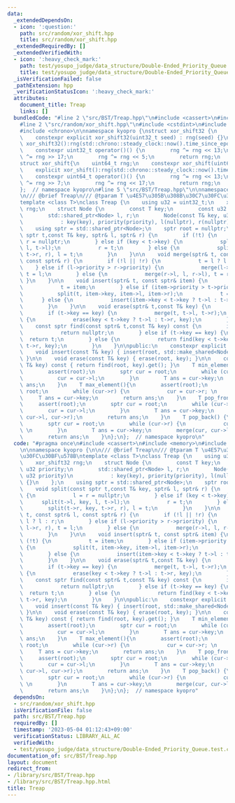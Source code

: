 ```yaml
---
data:
  _extendedDependsOn:
  - icon: ':question:'
    path: src/random/xor_shift.hpp
    title: src/random/xor_shift.hpp
  _extendedRequiredBy: []
  _extendedVerifiedWith:
  - icon: ':heavy_check_mark:'
    path: test/yosupo_judge/data_structure/Double-Ended_Priority_Queue.test.cpp
    title: test/yosupo_judge/data_structure/Double-Ended_Priority_Queue.test.cpp
  _isVerificationFailed: false
  _pathExtension: hpp
  _verificationStatusIcon: ':heavy_check_mark:'
  attributes:
    document_title: Treap
    links: []
  bundledCode: "#line 2 \"src/BST/Treap.hpp\"\n#include <cassert>\n#include <memory>\n\
    #line 2 \"src/random/xor_shift.hpp\"\n#include <cstdint>\n#include <random>\n\
    #include <chrono>\n\nnamespace kyopro {\nstruct xor_shift32 {\n    uint32_t rng;\n\
    \    constexpr explicit xor_shift32(uint32_t seed) : rng(seed) {}\n    explicit\
    \ xor_shift32():rng(std::chrono::steady_clock::now().time_since_epoch().count()){}\n\
    \    constexpr uint32_t operator()() {\n        rng ^= rng << 13;\n        rng\
    \ ^= rng >> 17;\n        rng ^= rng << 5;\n        return rng;\n    }\n};\n\n\
    struct xor_shift{\n    uint64_t rng;\n    constexpr xor_shift(uint64_t seed):rng(seed){}\n\
    \    explicit xor_shift():rng(std::chrono::steady_clock::now().time_since_epoch().count()){}\n\
    \    constexpr uint64_t operator()() {\n        rng ^= rng << 13;\n        rng\
    \ ^= rng >> 7;\n        rng ^= rng << 17;\n        return rng;\n    }\n};\n\n\
    };  // namespace kyopro\n#line 5 \"src/BST/Treap.hpp\"\n\nnamespace kyopro {\n\
    \n/// @brief Treap\n/// @tparam T \u4E57\u305B\u308B\u30C7\u30FC\u30BF\u578B\n\
    template <class T>\nclass Treap {\n    using u32 = uint32_t;\n    xor_shift32\
    \ rng;\n    struct Node {\n        const T key;\n        const u32 priority;\n\
    \        std::shared_ptr<Node> l, r;\n        Node(const T& key, u32 priority)\n\
    \            : key(key), priority(priority), l(nullptr), r(nullptr) {}\n    };\n\
    \    using sptr = std::shared_ptr<Node>;\n    sptr root = nullptr;\n    void split(const\
    \ sptr t,const T& key, sptr& l, sptr& r) {\n        if (!t) {\n            l =\
    \ r = nullptr;\n        } else if (key < t->key) {\n            split(t->l, key,\
    \ l, t->l);\n            r = t;\n        } else {\n            split(t->r, key,\
    \ t->r, r), l = t;\n        }\n    }\n\n    void merge(sptr& t, const sptr& l,\
    \ const sptr& r) {\n        if (!l || !r) {\n            t = l ? l : r;\n    \
    \    } else if (l->priority > r->priority) {\n            merge(l->r, l->r, r),\
    \ t = l;\n        } else {\n            merge(r->l, l, r->l), t = r;\n       \
    \ }\n    }\n\n    void insert(sptr& t, const sptr& item) {\n        if (!t) {\n\
    \            t = item;\n        } else if (item->priority > t->priority) {\n \
    \           split(t, item->key, item->l, item->r);\n            t = item;\n  \
    \      } else {\n            insert(item->key < t->key ? t->l : t->r, item);\n\
    \        }\n    }\n\n    void erase(sptr& t,const T& key) {\n        if (!t) return;\n\
    \        if (t->key == key) {\n            merge(t, t->l, t->r);\n        } else\
    \ {\n            erase(key < t->key ? t->l : t->r, key);\n        }\n    }\n\n\
    \    const sptr find(const sptr& t,const T& key) const {\n        if (!t) {\n\
    \            return nullptr;\n        } else if (t->key == key) {\n          \
    \  return t;\n        } else {\n            return find(key < t->key ? t->l :\
    \ t->r, key);\n        }\n    }\n\npublic:\n    constexpr explicit Treap():rng(2023){}\n\
    \    void insert(const T& key) { insert(root, std::make_shared<Node>(key, rng()));\
    \ }\n\n    void erase(const T& key) { erase(root, key); }\n\n    const Node* find(const\
    \ T& key) const { return find(root, key).get(); }\n    T min_element() const {\n\
    \        assert(root);\n        sptr cur = root;\n        while (cur->l) {\n \
    \           cur = cur->l;\n        }\n        T ans = cur->key;\n        return\
    \ ans;\n    }\n    T max_element(){\n        assert(root);\n        sptr cur =\
    \ root;\n        while (cur->r) {\n            cur = cur->r; \n        }\n   \
    \     T ans = cur->key;\n        return ans;\n    }\n    T pop_front() {\n   \
    \     assert(root);\n        sptr cur = root;\n        while (cur->l) {\n    \
    \        cur = cur->l;\n        }\n        T ans = cur->key;\n        merge(cur,\
    \ cur->l, cur->r);\n        return ans;\n    }\n    T pop_back() {\n        assert(root);\n\
    \        sptr cur = root;\n        while (cur->r) {\n            cur = cur->r;\
    \ \n        }\n        T ans = cur->key;\n        merge(cur, cur->l, cur->r);\n\
    \        return ans;\n    }\n};\n};  // namespace kyopro\n"
  code: "#pragma once\n#include <cassert>\n#include <memory>\n#include \"../random/xor_shift.hpp\"\
    \n\nnamespace kyopro {\n\n/// @brief Treap\n/// @tparam T \u4E57\u305B\u308B\u30C7\
    \u30FC\u30BF\u578B\ntemplate <class T>\nclass Treap {\n    using u32 = uint32_t;\n\
    \    xor_shift32 rng;\n    struct Node {\n        const T key;\n        const\
    \ u32 priority;\n        std::shared_ptr<Node> l, r;\n        Node(const T& key,\
    \ u32 priority)\n            : key(key), priority(priority), l(nullptr), r(nullptr)\
    \ {}\n    };\n    using sptr = std::shared_ptr<Node>;\n    sptr root = nullptr;\n\
    \    void split(const sptr t,const T& key, sptr& l, sptr& r) {\n        if (!t)\
    \ {\n            l = r = nullptr;\n        } else if (key < t->key) {\n      \
    \      split(t->l, key, l, t->l);\n            r = t;\n        } else {\n    \
    \        split(t->r, key, t->r, r), l = t;\n        }\n    }\n\n    void merge(sptr&\
    \ t, const sptr& l, const sptr& r) {\n        if (!l || !r) {\n            t =\
    \ l ? l : r;\n        } else if (l->priority > r->priority) {\n            merge(l->r,\
    \ l->r, r), t = l;\n        } else {\n            merge(r->l, l, r->l), t = r;\n\
    \        }\n    }\n\n    void insert(sptr& t, const sptr& item) {\n        if\
    \ (!t) {\n            t = item;\n        } else if (item->priority > t->priority)\
    \ {\n            split(t, item->key, item->l, item->r);\n            t = item;\n\
    \        } else {\n            insert(item->key < t->key ? t->l : t->r, item);\n\
    \        }\n    }\n\n    void erase(sptr& t,const T& key) {\n        if (!t) return;\n\
    \        if (t->key == key) {\n            merge(t, t->l, t->r);\n        } else\
    \ {\n            erase(key < t->key ? t->l : t->r, key);\n        }\n    }\n\n\
    \    const sptr find(const sptr& t,const T& key) const {\n        if (!t) {\n\
    \            return nullptr;\n        } else if (t->key == key) {\n          \
    \  return t;\n        } else {\n            return find(key < t->key ? t->l :\
    \ t->r, key);\n        }\n    }\n\npublic:\n    constexpr explicit Treap():rng(2023){}\n\
    \    void insert(const T& key) { insert(root, std::make_shared<Node>(key, rng()));\
    \ }\n\n    void erase(const T& key) { erase(root, key); }\n\n    const Node* find(const\
    \ T& key) const { return find(root, key).get(); }\n    T min_element() const {\n\
    \        assert(root);\n        sptr cur = root;\n        while (cur->l) {\n \
    \           cur = cur->l;\n        }\n        T ans = cur->key;\n        return\
    \ ans;\n    }\n    T max_element(){\n        assert(root);\n        sptr cur =\
    \ root;\n        while (cur->r) {\n            cur = cur->r; \n        }\n   \
    \     T ans = cur->key;\n        return ans;\n    }\n    T pop_front() {\n   \
    \     assert(root);\n        sptr cur = root;\n        while (cur->l) {\n    \
    \        cur = cur->l;\n        }\n        T ans = cur->key;\n        merge(cur,\
    \ cur->l, cur->r);\n        return ans;\n    }\n    T pop_back() {\n        assert(root);\n\
    \        sptr cur = root;\n        while (cur->r) {\n            cur = cur->r;\
    \ \n        }\n        T ans = cur->key;\n        merge(cur, cur->l, cur->r);\n\
    \        return ans;\n    }\n};\n};  // namespace kyopro"
  dependsOn:
  - src/random/xor_shift.hpp
  isVerificationFile: false
  path: src/BST/Treap.hpp
  requiredBy: []
  timestamp: '2023-05-04 01:12:43+09:00'
  verificationStatus: LIBRARY_ALL_AC
  verifiedWith:
  - test/yosupo_judge/data_structure/Double-Ended_Priority_Queue.test.cpp
documentation_of: src/BST/Treap.hpp
layout: document
redirect_from:
- /library/src/BST/Treap.hpp
- /library/src/BST/Treap.hpp.html
title: Treap
---
```

